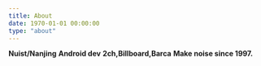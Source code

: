 ```yaml
---
title: About
date: 1970-01-01 00:00:00
type: "about"
---
```

**Nuist/Nanjing**
**Android dev**
**2ch,Billboard,Barca**
**Make noise since 1997.**